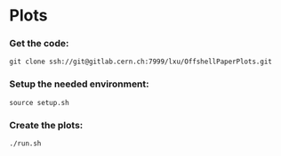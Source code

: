 # Plots

### Get the code:
```
git clone ssh://git@gitlab.cern.ch:7999/lxu/OffshellPaperPlots.git
```

### Setup the needed environment:
```
source setup.sh
```

### Create the plots:
```
./run.sh
```
